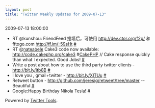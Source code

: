 ```yaml
---
layout: post
title: "Twitter Weekly Updates for 2009-07-13"
---
```


<p class='meta'>2009-07-13 18:00:00</p>

<ul class="aktt_tweet_digest">
	<li>RT @kunshou: FriendFeed 撞墙后，可使用 <a href="http://dev.ctor.org/f2p/" rel="nofollow">http://dev.ctor.org/f2p/</a> 和 fftogo.com <a href="http://ff.im/-59sHt" rel="nofollow">http://ff.im/-59sHt</a> <a href="http://twitter.com/Joshua_C/statuses/2613452570">#</a></li>
	<li>RT @<a href="http://twitter.com/nateabele">nateabele</a> Cake3 code now available: <a href="http://code.cakephp.org/cake3" rel="nofollow">http://code.cakephp.org/cake3</a> #<a href="http://search.twitter.com/search?q=%23CakePHP">CakePHP</a> // Cake response quickly than what I expected. Good Jobs! <a href="http://twitter.com/Joshua_C/statuses/2606047207">#</a></li>
	<li>Write a post about how to use the third party twitter clients - <a href="http://bit.ly/itb8B" rel="nofollow">http://bit.ly/itb8B</a> <a href="http://twitter.com/Joshua_C/statuses/2577773706">#</a></li>
	<li>I love you , gmail+twitter - <a href="http://bit.ly/XlTUu" rel="nofollow">http://bit.ly/XlTUu</a> <a href="http://twitter.com/Joshua_C/statuses/2576854626">#</a></li>
	<li>Retweet button - <a href="http://github.com/jeresig/retweet/tree/master" rel="nofollow">http://github.com/jeresig/retweet/tree/master</a> -- Beautiful <a href="http://twitter.com/Joshua_C/statuses/2560100741">#</a></li>
	<li>Google:Happy Birthday Nikola Tesla! <a href="http://twitter.com/Joshua_C/statuses/2559973483">#</a></li>
</ul>
<p class="aktt_credit">Powered by <a href="http://alexking.org/projects/wordpress">Twitter Tools</a>.</p>